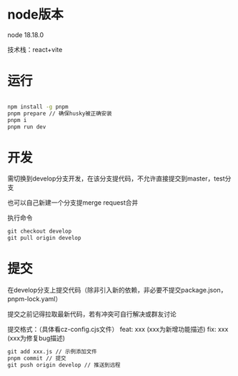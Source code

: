 # node版本
node 18.18.0

技术栈：react+vite

# 运行
``` cmd

npm install -g pnpm
pnpm prepare // 确保husky被正确安装
pnpm i
pnpm run dev
```
# 开发
需切换到develop分支开发，在该分支提代码，不允许直接提交到master，test分支

也可以自己新建一个分支提merge request合并

执行命令

``` cmd
git checkout develop
git pull origin develop
```
# 提交
在develop分支上提交代码（除非引入新的依赖，非必要不提交package.json，pnpm-lock.yaml）

提交之前记得拉取最新代码，若有冲突可自行解决或群友讨论

提交格式：（具体看cz-config.cjs文件）
feat: xxx (xxx为新增功能描述)
fix: xxx (xxx为修复bug描述)

``` cmd
git add xxx.js // 示例添加文件
pnpm commit // 提交
git push origin develop // 推送到远程
```